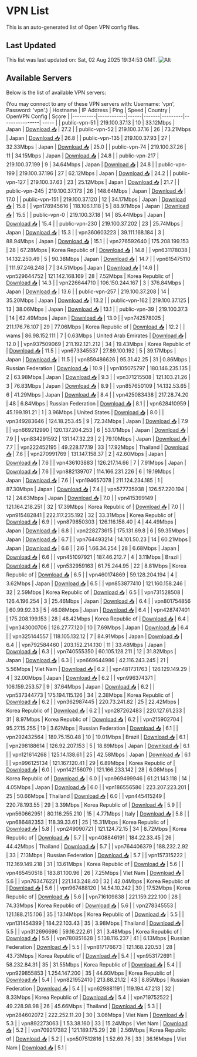 # VPN List

This is an auto-generated list of Open VPN config files.

## Last Updated

This list was last updated on: Sat, 02 Aug 2025 19:34:53 GMT.
![Alt](https://repobeats.axiom.co/api/embed/186b98318ef1479477931607c1ad7d823f12451f.svg "Repobeats analytics image")

## Available Servers

Below is the list of available VPN servers:

(You may connect to any of these VPN servers with: Username: 'vpn', Password: 'vpn'.)
| Hostname | IP Address | Ping | Speed | Country | OpenVPN Config | Score |
|----------|------------|------|-------|---------|----------------| ----- |
| public-vpn-51 | 219.100.37.13 | 10 | 33.12Mbps | Japan | [Download 📥](./configs/server_0_JP.ovpn) | 27.2 |
| public-vpn-52 | 219.100.37.16 | 26 | 73.21Mbps | Japan | [Download 📥](./configs/server_1_JP.ovpn) | 26.8 |
| public-vpn-135 | 219.100.37.93 | 27 | 32.33Mbps | Japan | [Download 📥](./configs/server_2_JP.ovpn) | 25.0 |
| public-vpn-74 | 219.100.37.26 | 11 | 34.15Mbps | Japan | [Download 📥](./configs/server_3_JP.ovpn) | 24.8 |
| public-vpn-217 | 219.100.37.199 | 9 | 34.64Mbps | Japan | [Download 📥](./configs/server_4_JP.ovpn) | 24.8 |
| public-vpn-199 | 219.100.37.196 | 27 | 62.12Mbps | Japan | [Download 📥](./configs/server_5_JP.ovpn) | 24.2 |
| public-vpn-127 | 219.100.37.63 | 23 | 25.12Mbps | Japan | [Download 📥](./configs/server_6_JP.ovpn) | 21.7 |
| public-vpn-245 | 219.100.37.173 | 26 | 148.64Mbps | Japan | [Download 📥](./configs/server_7_JP.ovpn) | 17.0 |
| public-vpn-151 | 219.100.37.120 | 12 | 34.17Mbps | Japan | [Download 📥](./configs/server_8_JP.ovpn) | 15.8 |
| vpn178945616 | 118.106.1.118 | 5 | 88.97Mbps | Japan | [Download 📥](./configs/server_9_JP.ovpn) | 15.5 |
| public-vpn-0 | 219.100.37.18 | 14 | 85.44Mbps | Japan | [Download 📥](./configs/server_10_JP.ovpn) | 15.4 |
| public-vpn-230 | 219.100.37.202 | 23 | 25.74Mbps | Japan | [Download 📥](./configs/server_11_JP.ovpn) | 15.3 |
| vpn360603223 | 39.111.168.184 | 3 | 88.94Mbps | Japan | [Download 📥](./configs/server_12_JP.ovpn) | 15.1 |
| vpn276592640 | 175.208.199.153 | 28 | 67.28Mbps | Korea Republic of | [Download 📥](./configs/server_13_KR.ovpn) | 14.8 |
| vpn631178038 | 14.132.250.49 | 5 | 90.38Mbps | Japan | [Download 📥](./configs/server_14_JP.ovpn) | 14.7 |
| vpn615475110 | 111.97.246.248 | 7 | 34.51Mbps | Japan | [Download 📥](./configs/server_15_JP.ovpn) | 14.6 |
| vpn529644752 | 121.142.168.169 | 28 | 7.52Mbps | Korea Republic of | [Download 📥](./configs/server_16_KR.ovpn) | 14.3 |
| vpn226644710 | 106.150.244.167 | 3 | 376.84Mbps | Japan | [Download 📥](./configs/server_17_JP.ovpn) | 13.6 |
| public-vpn-257 | 219.100.37.208 | 14 | 35.20Mbps | Japan | [Download 📥](./configs/server_18_JP.ovpn) | 13.2 |
| public-vpn-162 | 219.100.37.125 | 13 | 38.06Mbps | Japan | [Download 📥](./configs/server_19_JP.ovpn) | 13.1 |
| public-vpn-39 | 219.100.37.3 | 14 | 62.49Mbps | Japan | [Download 📥](./configs/server_20_JP.ovpn) | 13.0 |
| vpn742578025 | 211.176.76.107 | 29 | 77.06Mbps | Korea Republic of | [Download 📥](./configs/server_21_KR.ovpn) | 12.2 |
| wams | 86.98.152.111 | 7 | 0.63Mbps | United Arab Emirates | [Download 📥](./configs/server_22_AE.ovpn) | 12.0 |
| vpn937509069 | 211.192.121.212 | 34 | 19.43Mbps | Korea Republic of | [Download 📥](./configs/server_23_KR.ovpn) | 11.5 |
| vpn673345537 | 27.89.100.192 | 5 | 39.17Mbps | Japan | [Download 📥](./configs/server_24_JP.ovpn) | 11.5 |
| vpn859486626 | 95.31.42.25 | 31 | 0.86Mbps | Russian Federation | [Download 📥](./configs/server_25_RU.ovpn) | 10.9 |
| vpn105075797 | 180.146.235.135 | 2 | 63.98Mbps | Japan | [Download 📥](./configs/server_26_JP.ovpn) | 9.3 |
| vpn371215508 | 121.103.21.26 | 3 | 76.83Mbps | Japan | [Download 📥](./configs/server_27_JP.ovpn) | 8.9 |
| vpn857650109 | 14.132.53.65 | 6 | 41.29Mbps | Japan | [Download 📥](./configs/server_28_JP.ovpn) | 8.4 |
| vpn425083438 | 217.28.74.20 | 48 | 6.84Mbps | Russian Federation | [Download 📥](./configs/server_29_RU.ovpn) | 8.1 |
| vpn628410959 | 45.199.191.21 | 1 | 3.96Mbps | United States | [Download 📥](./configs/server_30_US.ovpn) | 8.0 |
| vpn349283646 | 124.18.253.45 | 9 | 72.34Mbps | Japan | [Download 📥](./configs/server_31_JP.ovpn) | 7.9 |
| vpn669212990 | 120.137.204.253 | 6 | 53.17Mbps | Japan | [Download 📥](./configs/server_32_JP.ovpn) | 7.9 |
| vpn834291592 | 131.147.32.23 | 2 | 79.10Mbps | Japan | [Download 📥](./configs/server_33_JP.ovpn) | 7.7 |
| vpn222452195 | 49.228.177.19 | 33 | 17.92Mbps | Thailand | [Download 📥](./configs/server_34_TH.ovpn) | 7.6 |
| vpn270991769 | 131.147.158.37 | 2 | 42.60Mbps | Japan | [Download 📥](./configs/server_35_JP.ovpn) | 7.6 |
| vpn436103883 | 126.217.14.66 | 7 | 7.91Mbps | Japan | [Download 📥](./configs/server_36_JP.ovpn) | 7.6 |
| vpn882139707 | 114.166.231.226 | 6 | 19.19Mbps | Japan | [Download 📥](./configs/server_37_JP.ovpn) | 7.6 |
| vpn194657078 | 211.124.234.185 | 1 | 87.30Mbps | Japan | [Download 📥](./configs/server_38_JP.ovpn) | 7.4 |
| vpn577735938 | 126.57.220.194 | 12 | 24.63Mbps | Japan | [Download 📥](./configs/server_39_JP.ovpn) | 7.0 |
| vpn415399149 | 121.164.218.251 | 32 | 17.39Mbps | Korea Republic of | [Download 📥](./configs/server_40_KR.ovpn) | 7.0 |
| vpn915482841 | 222.117.235.192 | 32 | 33.31Mbps | Korea Republic of | [Download 📥](./configs/server_41_KR.ovpn) | 6.9 |
| vpn879850303 | 126.116.158.40 | 4 | 44.49Mbps | Japan | [Download 📥](./configs/server_42_JP.ovpn) | 6.8 |
| vpn228273615 | 175.131.69.8 | 6 | 59.35Mbps | Japan | [Download 📥](./configs/server_43_JP.ovpn) | 6.7 |
| vpn764493214 | 14.101.50.23 | 14 | 60.21Mbps | Japan | [Download 📥](./configs/server_44_JP.ovpn) | 6.6 |
| 2i6 | 1.66.34.254 | 28 | 6.68Mbps | Japan | [Download 📥](./configs/server_45_JP.ovpn) | 6.6 |
| vpn451097921 | 187.46.212.7 | 4 | 3.11Mbps | Brazil | [Download 📥](./configs/server_46_BR.ovpn) | 6.6 |
| vpn532959163 | 61.75.244.95 | 22 | 8.81Mbps | Korea Republic of | [Download 📥](./configs/server_47_KR.ovpn) | 6.5 |
| vpn460174869 | 59.128.204.194 | 4 | 3.62Mbps | Japan | [Download 📥](./configs/server_48_JP.ovpn) | 6.5 |
| vpn853877410 | 121.160.158.246 | 32 | 2.59Mbps | Korea Republic of | [Download 📥](./configs/server_49_KR.ovpn) | 6.5 |
| vpn731528508 | 126.4.196.254 | 3 | 25.46Mbps | Japan | [Download 📥](./configs/server_50_JP.ovpn) | 6.4 |
| vpn801754856 | 60.99.92.33 | 5 | 46.08Mbps | Japan | [Download 📥](./configs/server_51_JP.ovpn) | 6.4 |
| vpn428747401 | 175.208.199.153 | 28 | 48.42Mbps | Korea Republic of | [Download 📥](./configs/server_52_KR.ovpn) | 6.4 |
| vpn343000706 | 126.27.77.120 | 10 | 7.69Mbps | Japan | [Download 📥](./configs/server_53_JP.ovpn) | 6.4 |
| vpn325144557 | 118.105.132.12 | 7 | 84.91Mbps | Japan | [Download 📥](./configs/server_54_JP.ovpn) | 6.4 |
| vpn792584460 | 203.152.214.130 | 11 | 33.48Mbps | Japan | [Download 📥](./configs/server_55_JP.ovpn) | 6.3 |
| vpn740555350 | 60.105.128.211 | 12 | 31.82Mbps | Japan | [Download 📥](./configs/server_56_JP.ovpn) | 6.3 |
| vpn669644986 | 42.116.243.245 | 21 | 5.56Mbps | Viet Nam | [Download 📥](./configs/server_57_VN.ovpn) | 6.2 |
| vpn481731763 | 126.129.149.29 | 4 | 32.00Mbps | Japan | [Download 📥](./configs/server_58_JP.ovpn) | 6.2 |
| vpn996374371 | 106.159.253.57 | 9 | 37.64Mbps | Japan | [Download 📥](./configs/server_59_JP.ovpn) | 6.2 |
| vpn537344773 | 175.194.115.126 | 34 | 2.38Mbps | Korea Republic of | [Download 📥](./configs/server_60_KR.ovpn) | 6.2 |
| vpn362987445 | 220.73.241.82 | 25 | 22.42Mbps | Korea Republic of | [Download 📥](./configs/server_61_KR.ovpn) | 6.2 |
| vpn287262483 | 220.127.61.233 | 31 | 8.97Mbps | Korea Republic of | [Download 📥](./configs/server_62_KR.ovpn) | 6.2 |
| vpn215902704 | 95.27.15.255 | 19 | 3.62Mbps | Russian Federation | [Download 📥](./configs/server_63_RU.ovpn) | 6.1 |
| vpn292432564 | 189.75.150.48 | 10 | 19.01Mbps | Brazil | [Download 📥](./configs/server_64_BR.ovpn) | 6.1 |
| vpn298188614 | 126.92.207.153 | 5 | 18.89Mbps | Japan | [Download 📥](./configs/server_65_JP.ovpn) | 6.1 |
| vpn121614268 | 125.14.138.61 | 25 | 42.58Mbps | Japan | [Download 📥](./configs/server_66_JP.ovpn) | 6.1 |
| vpn996125134 | 121.167.120.41 | 29 | 6.89Mbps | Korea Republic of | [Download 📥](./configs/server_67_KR.ovpn) | 6.0 |
| vpn142156079 | 121.166.233.142 | 28 | 6.08Mbps | Korea Republic of | [Download 📥](./configs/server_68_KR.ovpn) | 6.0 |
| vpn969499946 | 61.21.143.118 | 14 | 4.05Mbps | Japan | [Download 📥](./configs/server_69_JP.ovpn) | 6.0 |
| vpn186556586 | 223.207.223.201 | 25 | 50.66Mbps | Thailand | [Download 📥](./configs/server_70_TH.ovpn) | 6.0 |
| vpn445415249 | 220.78.193.55 | 29 | 3.39Mbps | Korea Republic of | [Download 📥](./configs/server_71_KR.ovpn) | 5.9 |
| vpn560662951 | 80.116.255.210 | 15 | 4.77Mbps | Italy | [Download 📥](./configs/server_72_IT.ovpn) | 5.8 |
| vpn686482353 | 118.39.33.61 | 25 | 15.31Mbps | Korea Republic of | [Download 📥](./configs/server_73_KR.ovpn) | 5.8 |
| vpn249090721 | 121.124.72.15 | 34 | 8.72Mbps | Korea Republic of | [Download 📥](./configs/server_74_KR.ovpn) | 5.7 |
| vpn408846191 | 184.22.33.45 | 26 | 44.42Mbps | Thailand | [Download 📥](./configs/server_75_TH.ovpn) | 5.7 |
| vpn764406379 | 188.232.2.92 | 33 | 7.13Mbps | Russian Federation | [Download 📥](./configs/server_76_RU.ovpn) | 5.7 |
| vpn157315222 | 112.169.149.218 | 31 | 13.61Mbps | Korea Republic of | [Download 📥](./configs/server_77_KR.ovpn) | 5.6 |
| vpn465450518 | 183.81.100.96 | 26 | 7.25Mbps | Viet Nam | [Download 📥](./configs/server_78_VN.ovpn) | 5.6 |
| vpn763476221 | 221.143.248.40 | 32 | 42.04Mbps | Korea Republic of | [Download 📥](./configs/server_79_KR.ovpn) | 5.6 |
| vpn967488120 | 14.54.10.242 | 30 | 17.52Mbps | Korea Republic of | [Download 📥](./configs/server_80_KR.ovpn) | 5.6 |
| vpn716109838 | 221.159.222.100 | 28 | 74.33Mbps | Korea Republic of | [Download 📥](./configs/server_81_KR.ovpn) | 5.6 |
| vpn278345553 | 121.188.215.106 | 35 | 13.14Mbps | Korea Republic of | [Download 📥](./configs/server_82_KR.ovpn) | 5.5 |
| vpn131454399 | 184.22.103.43 | 35 | 3.98Mbps | Thailand | [Download 📥](./configs/server_83_TH.ovpn) | 5.5 |
| vpn312696696 | 59.16.222.61 | 31 | 3.48Mbps | Korea Republic of | [Download 📥](./configs/server_84_KR.ovpn) | 5.5 |
| vpn780851628 | 5.138.116.237 | 41 | 6.13Mbps | Russian Federation | [Download 📥](./configs/server_85_RU.ovpn) | 5.5 |
| vpn817176673 | 121.168.220.53 | 28 | 43.73Mbps | Korea Republic of | [Download 📥](./configs/server_86_KR.ovpn) | 5.4 |
| vpn953172691 | 58.232.84.31 | 35 | 31.55Mbps | Korea Republic of | [Download 📥](./configs/server_87_KR.ovpn) | 5.4 |
| vpn929855853 | 1.254.147.200 | 35 | 44.60Mbps | Korea Republic of | [Download 📥](./configs/server_88_KR.ovpn) | 5.4 |
| vpn821952410 | 213.88.21.12 | 43 | 8.85Mbps | Russian Federation | [Download 📥](./configs/server_89_RU.ovpn) | 5.4 |
| vpn629881191 | 119.194.47.213 | 32 | 8.33Mbps | Korea Republic of | [Download 📥](./configs/server_90_KR.ovpn) | 5.4 |
| vpn719752522 | 49.228.98.98 | 26 | 45.66Mbps | Thailand | [Download 📥](./configs/server_91_TH.ovpn) | 5.3 |
| vpn284602072 | 222.252.11.20 | 30 | 3.06Mbps | Viet Nam | [Download 📥](./configs/server_92_VN.ovpn) | 5.3 |
| vpn892273063 | 1.53.38.160 | 33 | 15.24Mbps | Viet Nam | [Download 📥](./configs/server_93_VN.ovpn) | 5.2 |
| vpn709217382 | 121.189.175.29 | 28 | 2.56Mbps | Korea Republic of | [Download 📥](./configs/server_94_KR.ovpn) | 5.2 |
| vpn507512816 | 1.52.69.76 | 33 | 36.16Mbps | Viet Nam | [Download 📥](./configs/server_95_VN.ovpn) | 5.1 |
